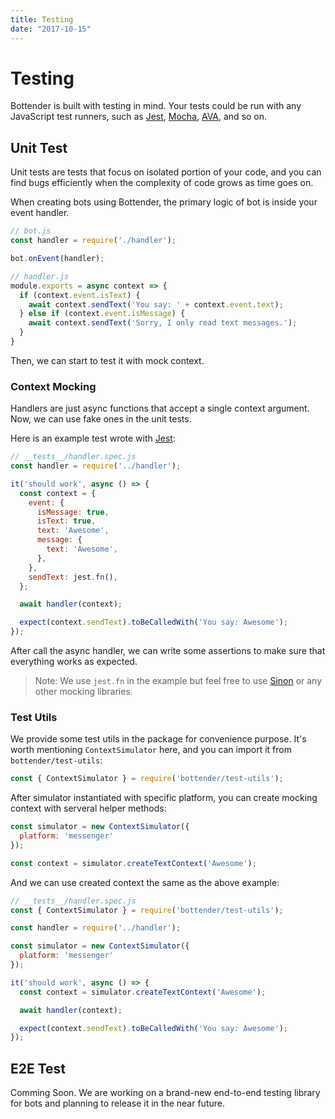 ```yaml
---
title: Testing
date: "2017-10-15"
---
```


# Testing

Bottender is built with testing in mind. Your tests could be run with any JavaScript test runners, such as [Jest](https://facebook.github.io/jest/), [Mocha](https://mochajs.org/), [AVA](https://github.com/avajs/ava), and so on.

## Unit Test

Unit tests are tests that focus on isolated portion of your code, and you can find bugs efficiently when the complexity of code grows as time goes on.

When creating bots using Bottender, the primary logic of bot is inside your event handler.

```js
// bot.js
const handler = require('./handler');

bot.onEvent(handler);
```

```js
// handler.js
module.exports = async context => {
  if (context.event.isText) {
    await context.sendText('You say: ' + context.event.text);
  } else if (context.event.isMessage) {
    await context.sendText('Sorry, I only read text messages.');
  }
}
```

Then, we can start to test it with mock context.

### Context Mocking

Handlers are just async functions that accept a single context argument. Now, we can use fake ones in the unit tests.

Here is an example test wrote with [Jest](https://facebook.github.io/jest/):

```js
// __tests__/handler.spec.js
const handler = require('../handler');

it('should work', async () => {
  const context = {
    event: {
      isMessage: true,
      isText: true,
      text: 'Awesome',
      message: {
        text: 'Awesome',
      },
    },
    sendText: jest.fn(),
  };

  await handler(context);

  expect(context.sendText).toBeCalledWith('You say: Awesome');
});
```

After call the async handler, we can write some assertions to make sure that everything works as expected.

> Note: We use `jest.fn` in the example but feel free to use [Sinon](http://sinonjs.org/) or any other mocking libraries.

### Test Utils

We provide some test utils in the package for convenience purpose. It's worth mentioning `ContextSimulator` here, and you can import it from `bottender/test-utils`:

```js
const { ContextSimulator } = require('bottender/test-utils');
```

After simulator instantiated with specific platform, you can create mocking context with serveral helper methods:

```js
const simulator = new ContextSimulator({
  platform: 'messenger'
});

const context = simulator.createTextContext('Awesome');  
```

And we can use created context the same as the above example:

```js
// __tests__/handler.spec.js
const { ContextSimulator } = require('bottender/test-utils');

const handler = require('../handler');

const simulator = new ContextSimulator({
  platform: 'messenger'
});

it('should work', async () => {
  const context = simulator.createTextContext('Awesome');

  await handler(context);

  expect(context.sendText).toBeCalledWith('You say: Awesome');
});
```

## E2E Test

Comming Soon. We are working on a brand-new end-to-end testing library for bots and planning to release it in the near future.
